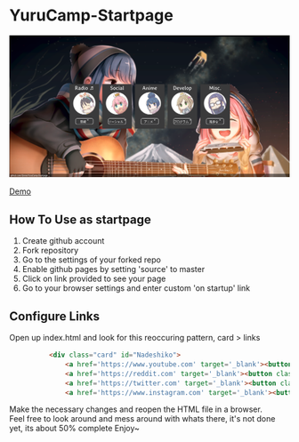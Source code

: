 # YuruCamp-Startpage
<img src='images/preview.png'>

[Demo](https://qnnie.github.io/YuruCamp-Startpage/)

How To Use as startpage
------------------------------
<ol>
          <li>Create github account</li>
          <li>Fork repository</li>
          <li>Go to the settings of your forked repo</li>
          <li>Enable github pages by setting 'source' to master</li>
          <li>Click on link provided to see your page</li>
          <li>Go to your browser settings and enter custom 'on startup' link</li>
</ol>    

Configure Links 
----------------------------
Open up index.html and look for this reoccuring pattern, card > links
```html
          <div class="card" id="Nadeshiko">
              <a href='https://www.youtube.com' target='_blank'><button class="dropdown-item" type="button">YouTube</button></a>
              <a href='https://reddit.com' target='_blank'><button class="dropdown-item" type="button">Reddit</button></a>
              <a href='https://twitter.com' target='_blank'><button class="dropdown-item" type="button">Twitter</button></a>
              <a href='https://www.instagram.com' target='_blank'><button class="dropdown-item" type="button">Instagram</button></a>
```
Make the necessary changes and reopen the HTML file in a browser.
<br>
Feel free to look around and mess around with whats there, it's not done yet, its about 50% complete Enjoy~

